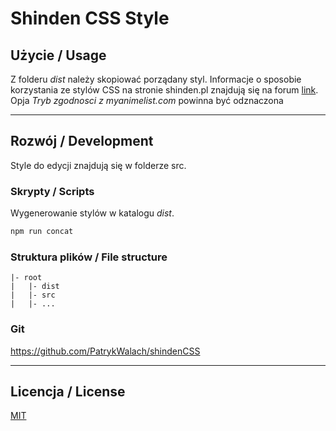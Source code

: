 ﻿# Shinden CSS Style

## Użycie / Usage

Z folderu _dist_ należy skopiować porządany styl.
Informacje o sposobie korzystania ze stylów CSS na stronie shinden.pl znajdują się na forum [link](https://forum.shinden.pl/index.php?threads/gotowe-wzory-styli-list-anime-i-mang.19824/).
Opja _Tryb zgodnosci z myanimelist.com_ powinna być odznaczona

---

## Rozwój / Development

Style do edycji znajdują się w folderze src.

### Skrypty / Scripts

Wygenerowanie stylów w katalogu _dist_.

```bash
npm run concat
```

### Struktura plików / File structure

```
|- root
|   |- dist
|   |- src
|   |- ...
```

### Git

https://github.com/PatrykWalach/shindenCSS

---

## Licencja / License

[MIT](https://github.com/PatrykWalach/shindenCSS/blob/master/LICENSE)
